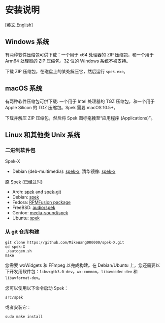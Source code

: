 # 安装说明

[[英文 English]](./INSTALL.md)

## Windows 系统

有两种软件压缩包可供下载：一个用于 x64 处理器的 ZIP 压缩包，和一个用于 Arm64 处理器的 ZIP 压缩包。32 位的 Windows 系统不被支持。

下载 ZIP 压缩包，在磁盘上的某处解压它，然后运行 `spek.exe`。

## macOS 系统

有两种软件压缩包可供下载: 一个用于 Intel 处理器的 TGZ 压缩包，和一个用于 Apple Silicon 的 TGZ 压缩包。Spek 需要 macOS 10.5+。

下载并解压 ZIP 压缩包，然后将 Spek 图标拖拽至“应用程序 (Applications)”。

## Linux 和其他类 Unix 系统

### 二进制软件包

Spek-X
 * Debian (deb-multimedia): [spek-x](https://deb-multimedia.org/pool/main/s/spek-x-dmo/), 清华镜像: [spek-x](https://mirrors.tuna.tsinghua.edu.cn/debian-multimedia/pool/main/s/spek-x-dmo/)

原 Spek (已经过时)
 * Arch: [spek](https://aur.archlinux.org/packages/spek/) and
   [spek-git](https://aur.archlinux.org/packages/spek-git/)
 * Debian: [spek](https://packages.debian.org/search?keywords=spek)
 * Fedora: [RPMFusion package](https://bugzilla.rpmfusion.org/show_bug.cgi?id=1718)
 * FreeBSD: [audio/spek](https://www.freshports.org/audio/spek/)
 * Gentoo: [media-sound/spek](https://packages.gentoo.org/packages/media-sound/spek)
 * Ubuntu: [spek](http://packages.ubuntu.com/search?keywords=spek)

### 从 git 仓库构建

    git clone https://github.com/MikeWang000000/spek-X.git
    cd spek-X
    ./autogen.sh
    make

您需要 wxWidgets 和 FFmpeg 以完成构建。在 Debian/Ubuntu 上，您还需要以下开发用软件包：`libwxgtk3.0-dev`，`wx-common`，`libavcodec-dev` 和
`libavformat-dev`。

您可以使用以下命令启动 Spek：

    src/spek

或者安装它：

    sudo make install

